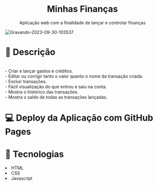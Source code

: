 <h1 align='center'>Minhas Finanças</h1>

<p align="center">Aplicação web com a finalidade de lançar e controlar finanças</p>

![Gravando-2023-09-30-103537](https://github.com/llarissaribeiro/minhas-financas/assets/118293780/826af37b-58af-42c6-a358-1ea182e88fcf)


<h1>🧮 Descrição</h1>
<br> - Criar e lançar gastos e créditos.
<br> - Editar ou corrigir tanto o valor quanto o nome da transação criada.
<br> - Excluir transações.
<br> - Fácil visualização do que entrou e saiu na conta.
<br> - Mostra o histórico das transações.
<br> - Mostra o saldo de todas as transações lançadas.

<h1>💻 Deploy da Aplicação com GitHub Pages</h1>


<h1>🚀 Tecnologias</h1>
<li>HTML</li>
<li>CSS</li>
<li>Javascript</li>
